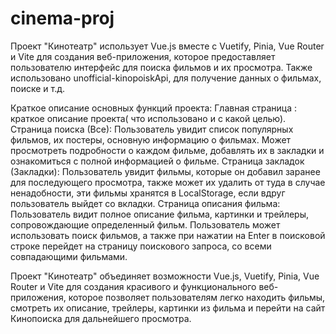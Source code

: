 # cinema-proj

Проект "Кинотеатр" использует Vue.js вместе с Vuetify, Pinia, Vue Router и Vite для создания веб-приложения, которое предоставляет пользователю интерфейс для поиска фильмов и их просмотра. Также использовано unofficial-kinopoiskApi, для получение данных о фильмах, поиске и т.д.

Краткое описание основных функций проекта:
Главная страница : краткое описание проекта( что использовано и с какой целью).
Страница поиска (Все): Пользователь увидит список популярных фильмов, их постеры, основную информацию о фильмах. Может просмотреть подробности о каждом фильме, добавлять их в закладки и ознакомиться с полной информацией о фильме.
Страница закладок (Закладки): Пользователь увидит фильмы, которые он добавил заранее для последующего просмотра, также может их удалить от туда в случае ненадобности, эти фильмы хранятся в LocalStorage, если вдруг пользователь выйдет со вкладки.
Страница описания фильма: Пользователь видит полное описание фильма, картинки и трейлеры, сопровождающие определенный фильм.
Пользователь может использовать поиск фильмов, а также при нажатии на Enter в поисковой строке перейдет на страницу поискового запроса, со всеми совпадающими фильмами.

Проект "Кинотеатр" объединяет возможности Vue.js, Vuetify, Pinia, Vue Router и Vite для создания красивого и функционального веб-приложения, которое позволяет пользователям легко находить фильмы, смотреть их описание, трейлеры, картинки из фильма и перейти на сайт Кинопоиска для дальнейшего просмотра.
